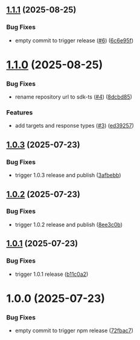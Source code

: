 ## [1.1.1](https://github.com/Decodo/sdk-ts/compare/v1.1.0...v1.1.1) (2025-08-25)


### Bug Fixes

* empty commit to trigger release ([#6](https://github.com/Decodo/sdk-ts/issues/6)) ([6c6e95f](https://github.com/Decodo/sdk-ts/commit/6c6e95fc49735fb465c9432f84dd2350acf2e2f1))

# [1.1.0](https://github.com/Decodo/sdk-ts/compare/v1.0.3...v1.1.0) (2025-08-25)


### Bug Fixes

* rename repository url to sdk-ts ([#4](https://github.com/Decodo/sdk-ts/issues/4)) ([8dcbd85](https://github.com/Decodo/sdk-ts/commit/8dcbd85f1c8bf0d3bcd3c50cb059357f82cd0af6))


### Features

* add targets and response types ([#3](https://github.com/Decodo/sdk-ts/issues/3)) ([ed39257](https://github.com/Decodo/sdk-ts/commit/ed392574b60c7378ce1fe266f72e2edf3b21f96e))

## [1.0.3](https://github.com/Decodo/sdk/compare/v1.0.2...v1.0.3) (2025-07-23)


### Bug Fixes

* trigger 1.0.3 release and publish ([3afbebb](https://github.com/Decodo/sdk/commit/3afbebba4e014ea94ac0d6ba64d3af18f9abb1ae))

## [1.0.2](https://github.com/Decodo/sdk/compare/v1.0.1...v1.0.2) (2025-07-23)


### Bug Fixes

* trigger 1.0.2 release and publish ([8ee3c0b](https://github.com/Decodo/sdk/commit/8ee3c0bf3ebc0bcc44e15b2080772507193597d7))

## [1.0.1](https://github.com/Decodo/sdk/compare/v1.0.0...v1.0.1) (2025-07-23)


### Bug Fixes

* trigger 1.0.1 release ([b11c0a2](https://github.com/Decodo/sdk/commit/b11c0a28874cc89ca719449c8fcf732f53b01696))

# 1.0.0 (2025-07-23)


### Bug Fixes

* empty commit to trigger npm release ([72fbac7](https://github.com/Decodo/sdk/commit/72fbac7396feda1fa981e4921f6024cfb70a5002))
